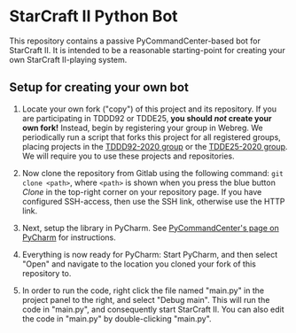 # StarCraft II Python Bot
This repository contains a passive PyCommandCenter-based bot for StarCraft II. It is intended to be a reasonable starting-point for creating your own StarCraft II-playing system.

## Setup for creating your own bot

1. Locate your own fork ("copy") of this project and its repository. If you are participating in TDDD92 or TDDE25, **you should *not* create your own fork!**  Instead, begin by registering your group in Webreg.  We periodically run a script that forks this project for all registered groups, placing projects in the [TDDD92-2020 group](https://gitlab.liu.se/tddd92-2020) or the [TDDE25-2020 group](https://gitlab.liu.se/tdde25-2020).  We will require you to use these projects and repositories.

2. Now clone the repository from Gitlab using the following command: `git clone <path>`, where `<path>` is shown when you press the blue button *Clone* in the top-right corner on your repository page. If you have configured SSH-access, then use the SSH link, otherwise use the HTTP link.

3. Next, setup the library in PyCharm. See [PyCommandCenter's page on PyCharm](https://gitlab.liu.se/starcraft-ai-course/pycommandcenter/blob/master/pycharm.md) for instructions.

4. Everything is now ready for PyCharm: Start PyCharm, and then select "Open" and navigate to the location you cloned your fork of this repository to.

5. In order to run the code, right click the file named "main.py" in the project panel to the right, and select "Debug main". This will run the code in "main.py", and consequently start StarCraft II. You can also edit the code in "main.py" by double-clicking "main.py".
